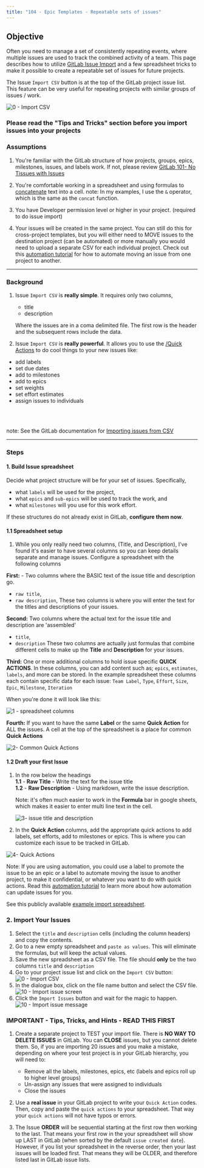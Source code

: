 ```yaml
---
title: "104 - Epic Templates - Repeatable sets of issues"
---
```

## Objective

 Often you need to manage a set of consistently repeating events, where multiple issues are used to track the combined activity of a team.  This page describes how to utilize [GitLab Issue Import](https://docs.gitlab.com/ee/user/project/issues/csv_import.html) and a few spreadsheet tricks to make it possible to create a repeatable set of issues for future projects.

 The Issue `Import CSV` button is at the top of the GitLab project issue list.  This feature can be very useful for repeating projects with similar groups of issues / work.

  ![0 - Import CSV](/handbook/marketing/brand-and-product-marketing/product-and-solution-marketing/images/0-import-issue-button.png)

### Please read the "Tips and Tricks" section before you import issues into your projects

### Assumptions

1. You're familiar with the GitLab structure of how projects, groups, epics, milestones, issues, and labels work.  If not, please review [GitLab 101- No Tissues with Issues](/handbook/marketing/brand-and-product-marketing/product-and-solution-marketing/getting-started/101/)

2. You're comfortable working in a spreadsheet and using formulas to [concatenate](https://support.google.com/docs/answer/3093592) text into a cell.  note: In my examples, I use the `&` operator, which is the same as the `concat` function.

3. You have Developer permission level or higher in your project. (required to do issue import)

4. Your issues will be created in the same project.  You can still do this for cross-project templates, but you will either need to MOVE issues to the destination project (can be automated) or more manually you would need to upload a separate CSV for each individual project.    Check out this [automation tutorial](/handbook/marketing/brand-and-product-marketing/product-and-solution-marketing/getting-started/105/#moving-issues-to-a-certain-project) for how to automate moving an issue from one project to another.

---

### Background

1. Issue `Import CSV` is **really simple**.  It requires only two columns,

   - title
   - description

   Where the issues are in a coma delimited file. The first row is the header and the subsequent rows include the data.

2. Issue `Import CSV`  is **really powerful**. It allows you to use the [/Quick Actions](https://docs.gitlab.com/ee/user/project/quick_actions.html) to do cool things to your new issues like:

- add labels
- set due dates
- add to milestones
- add to epics
- set weights
- set effort estimates
- assign issues to individuals
<br>

<br> note: See the GitLab documentation for [Importing issues from CSV](https://docs.gitlab.com/ee/user/project/issues/csv_import.html)

---

### Steps

#### 1. Build Issue spreadsheet

Decide what project structure will be for your set of issues.  Specifically,

- what `labels` will be used for the project,
- what `epics` and `sub-epics` will be used to track the work, and
- what `milestones` will you use for this work effort.

If these structures do not already exist in GitLab, **configure them now**.

#### 1.1 Spreadsheet setup

1. While you only really need two columns, (Title, and Description), I've found it's easier to have several columns so you can keep details separate and manage issues.  Configure a spreadsheet with the following columns

**First:** - Two columns where the BASIC text of the issue title and description go.

- `raw title`,
- `raw description`,
These two columns is where you will enter the text for the titles and descriptions of your issues.

**Second:** Two columns where the actual text for the issue title and description are 'assembled'

- `title`,
- `description`
These two columns are actually just formulas that combine different cells to make up the **Title** and **Description** for your issues.

**Third:** One or more additional columns to hold issue specific **QUICK ACTIONS**.  In these columns, you can add content such as; `epics`, `estimates`, `labels`, and more can be stored.  In the example spreadsheet these columns each contain specific data for each issue:
`Team Label`, `Type`, `Effort`, `Size`, `Epic`, `Milestone`, `Iteration`

When you're done it will look like this:

 ![1 - spreadsheet columns](/handbook/marketing/brand-and-product-marketing/product-and-solution-marketing/images/1-spreadsheet-columns.png)

**Fourth:** If you want to have the same **Label** or the same **Quick Action** for ALL the issues.  A cell at the top of the spreadsheet is a place for common **Quick Actions**

 ![2- Common Quick Actions](/handbook/marketing/brand-and-product-marketing/product-and-solution-marketing/images/2-common-quickactions.png)

#### 1.2 Draft your first Issue

1. In the row below the headings <br>
   **1.1** - **Raw Title** - Write the text for the issue title <br>
   **1.2** - **Raw Description** - Using markdown, write the issue description.

   Note: it's often much easier to work in the **Formula** bar in google sheets, which makes it easier to enter multi line text in the cell.

   ![3- issue title and description](/handbook/marketing/brand-and-product-marketing/product-and-solution-marketing/images/3-edit-issue-description.png)

2. In the **Quick Action** columns, add the appropriate quick actions to add labels, set efforts, add to milestones or epics.   This is where you can customize each issue to be tracked in GitLab.

![4- Quick Actions](/handbook/marketing/brand-and-product-marketing/product-and-solution-marketing/images/4-quick-actions.png)

Note: If you are using automation, you could use a label to promote the issue to be an epic or a label to automate moving the issue to another project, to make it confidential, or whatever you want to do with quick actions. Read this [automation tutorial](/handbook/marketing/brand-and-product-marketing/product-and-solution-marketing/getting-started/105/) to learn more about how automation can update issues for you.

See this publicly available [example import spreadsheet](https://docs.google.com/spreadsheets/d/1ighXQY580_aLHIXWUm5Xj9A57eQ5_G52pCD36nL8_ag/edit#gid=0).

### 2. Import Your Issues

1. Select the `title` and `description` cells (including the column headers) and copy the contents.
2. Go to a new empty spreadsheet and `paste as values`.   This will eliminate the formulas, but will keep the actual values.
3. Save the new spreadsheet as a CSV file.  The file should **only** be the two columns `title` and `description`
4. Go to your project issue list and click on the `Import CSV` button:
  ![0 - Import CSV](/handbook/marketing/brand-and-product-marketing/product-and-solution-marketing/images/0-import-issue-button.png)
5. In the dialogue box, click on the file name button and select the CSV file.
  ![10 - Import issue screen](/handbook/marketing/brand-and-product-marketing/product-and-solution-marketing/images/10-import-issue-screen.png)
6. Click the `Import Issues` button and wait for the magic to happen.
  ![10 - Import issue message](/handbook/marketing/brand-and-product-marketing/product-and-solution-marketing/images/11-import-issue-message.png)

### IMPORTANT - Tips, Tricks, and Hints - READ THIS FIRST

1. Create a separate project to TEST your import file.  There is **NO WAY TO DELETE ISSUES** in GitLab.   You can **CLOSE** issues, but you cannot delete them. So, if you are importing 20 issues and you make a mistake, depending on where your test project is in your GitLab hierarchy, you will need to:

   - Remove all the labels, milestones, epics, etc  (labels and epics roll up to higher level groups)
   - Un-assign any issues that were assigned to individuals
   - Close the issues

1. Use a **real issue** in your GitLab project to write your `Quick Action` codes.  Then, copy and paste the `quick actions` to your spreadsheet.  That way your `quick actions` will not have typos or errors.
1. The Issue **ORDER** will be sequential starting at the first row then working to the last. That means your first row in the your spreadsheet will show up LAST in GitLab (when sorted by the default `issue created date`).  However, if you list your spreadsheet in the reverse order, then your last issues will be loaded first. That means they will be OLDER, and therefore listed last in GitLab issue lists.
